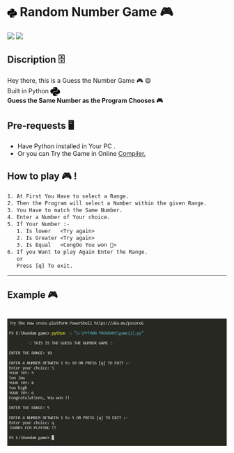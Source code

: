 
# <img align="center" alt="Python Logo" width="22px" src="Assets/Python.png"> Random Number Game 🎮
[![](https://img.shields.io/github/license/sourcerer-io/hall-of-fame.svg?colorB=ff0000)]() 
![](https://img.shields.io/badge/RITESH-THAKUR-brightgreen)

## Discription 🗄️
Hey there, this is a Guess the Number Game 🎮 😄<br>
Built in Python <img align="center" alt="Python logo" width="22px" src="Assets/Python.png"><br>
**Guess the Same Number as the Program Chooses 🎮** <br>

## Pre-requests 🖥️
- Have Python installed in Your PC .
- Or you can Try the Game in Online [Compiler.](https://onlinegdb.com/6gEyJhRA9)

## How to play 🎮 !
    
    1. At First You Have to select a Range.
    2. Then the Program will select a Number within the given Range. 
    3. You Have to match the Same Number.
    4. Enter a Number of Your choice.
    5. If Your Number :-
       1. Is lower   <Try again>
       2. Is Greater <Try again>
       3. Is Equal   <CongOo You won 🎉>
    6. If you Want to play Again Enter the Range. 
       or
       Press [q] To exit. 

___

## Example 🎮
<br>
<img height="50%" alt="Gameimg" src="Assets/exampleimg.png"> 







